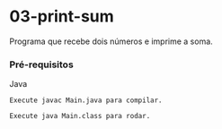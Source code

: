 # 03-print-sum
Programa que recebe dois números e imprime a soma.

### Pré-requisitos
Java 

```
Execute javac Main.java para compilar.
```

```
Execute java Main.class para rodar.
```
